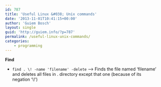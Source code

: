 ```yaml
---
id: 787
title: 'Useful Linux &#038; Unix commands'
date: '2013-11-01T10:41:15+00:00'
author: 'Guiem Bosch'
layout: single
guid: 'http://guiem.info/?p=787'
permalink: /useful-linux-unix-commands/
categories:
    - programming
---
```


**Find**

- `find . \! -name 'filename' -delete` –&gt; Finds the file named ‘filename’ and deletes all files in . directory except that one (because of its negation ‘\\!’)